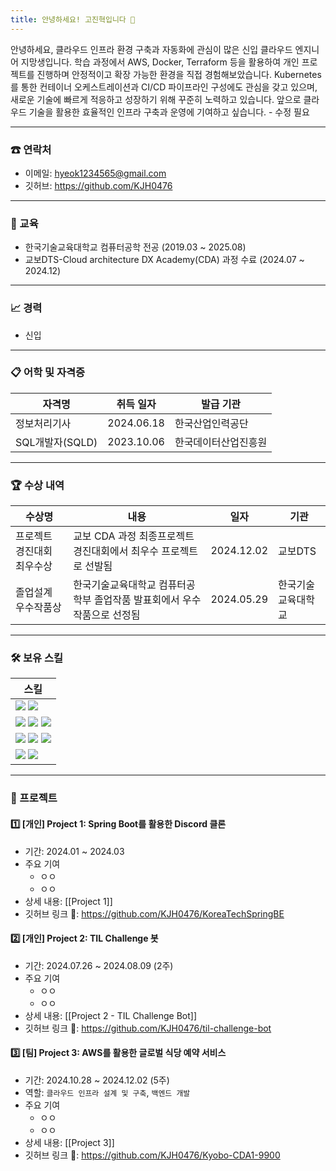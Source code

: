 ```yaml
---
title: 안녕하세요! 고진혁입니다 👋
---
```

안녕하세요, 클라우드 인프라 환경 구축과 자동화에 관심이 많은 신입 클라우드 엔지니어 지망생입니다. 학습 과정에서 AWS, Docker, Terraform 등을 활용하여 개인 프로젝트를 진행하며 안정적이고 확장 가능한 환경을 직접 경험해보았습니다. Kubernetes를 통한 컨테이너 오케스트레이션과 CI/CD 파이프라인 구성에도 관심을 갖고 있으며, 새로운 기술에 빠르게 적응하고 성장하기 위해 꾸준히 노력하고 있습니다. 앞으로 클라우드 기술을 활용한 효율적인 인프라 구축과 운영에 기여하고 싶습니다. - 수정 필요

---
### ☎ 연락처
- 이메일: hyeok1234565@gmail.com
- 깃허브: https://github.com/KJH0476

---
### 🏃 교육
- 한국기술교육대학교 컴퓨터공학 전공 (2019.03 ~ 2025.08)
- 교보DTS-Cloud architecture DX Academy(CDA) 과정 수료 (2024.07 ~ 2024.12)

---
### 📈 경력
- 신입

---
### 📋 어학 및 자격증
| <center>자격명</center> | <center>취득 일자</center> | <center>발급 기관</center> |
| -------------------- | ---------------------- | ---------------------- |
| 정보처리기사               | 2024.06.18             | 한국산업인력공단               |
| SQL개발자(SQLD)         | 2023.10.06             | 한국데이터산업진흥원             |

---
### 🏆 수상 내역
| 수상명            | 내용                                     | 일자         | 기관        |
| -------------- | -------------------------------------- | ---------- | --------- |
| 프로젝트 경진대회 최우수상 | 교보 CDA 과정 최종프로젝트 경진대회에서 최우수 프로젝트로 선발됨  | 2024.12.02 | 교보DTS     |
| 졸업설계 우수작품상     | 한국기술교육대학교 컴퓨터공학부 졸업작품 발표회에서 우수작품으로 선정됨 | 2024.05.29 | 한국기술교육대학교 |

---
### 🛠 보유 스킬
| 스킬                                                                                                                                                                                                                                                                                                              |
| --------------------------------------------------------------------------------------------------------------------------------------------------------------------------------------------------------------------------------------------------------------------------------------------------------------- |
| <img src="https://img.shields.io/badge/Java-953734?style=flat&logo=java&logoColor=white"> <img src="https://img.shields.io/badge/Python-3776AB?style=flat&logo=Python&logoColor=white">                                                                                                                         |
| <img src="https://img.shields.io/badge/Spring%20Boot-6DB33F?style=flat&logo=Spring%20Boot&logoColor=white"> <img src="https://img.shields.io/badge/PostgreSQL-336791?style=flat&logo=PostgreSQL&logoColor=white"> <img src="https://img.shields.io/badge/MySQL-4479A1?style=flat&logo=MySQL&logoColor=white">   |
| <img src="https://img.shields.io/badge/Amazon Web Services-232F3E?style=flat&logo=amazonwebservices&logoColor=white"> <img src="https://img.shields.io/badge/Docker-2496ED?style=flat&logo=docker&logoColor=white"> <img src="https://img.shields.io/badge/Linux-FCC624?style=flat&logo=Linux&logoColor=black"> |
| <img src="https://img.shields.io/badge/Jira-0052CC?style=flat&logo=jira&logoColor=white"> <img src="https://img.shields.io/badge/Slack-4A154B?style=flat&logo=slack&logoColor=white">                                                                                                                           |

---
### 🎯 프로젝트
#### 1️⃣ [개인] Project 1: Spring Boot를 활용한 Discord 클론
- 기간: 2024.01 ~ 2024.03
- 주요 기여
	- ㅇㅇ
	- ㅇㅇ
- 상세 내용: [[Project 1]]
- 깃허브 링크 🔗: https://github.com/KJH0476/KoreaTechSpringBE
#### 2️⃣ [개인] Project 2: TIL Challenge 봇
- 기간: 2024.07.26 ~ 2024.08.09 (2주)
- 주요 기여
	- ㅇㅇ
	- ㅇㅇ
- 상세 내용: [[Project 2 - TIL Challenge Bot]]
- 깃허브 링크 🔗: https://github.com/KJH0476/til-challenge-bot
#### 3️⃣ [팀] Project 3: AWS를 활용한 글로벌 식당 예약 서비스
- 기간: 2024.10.28 ~ 2024.12.02 (5주)
- 역할: `클라우드 인프라 설계 및 구축`, `백엔드 개발`
- 주요 기여
	- ㅇㅇ
	- ㅇㅇ
- 상세 내용: [[Project 3]]
- 깃허브 링크 🔗: https://github.com/KJH0476/Kyobo-CDA1-9900
